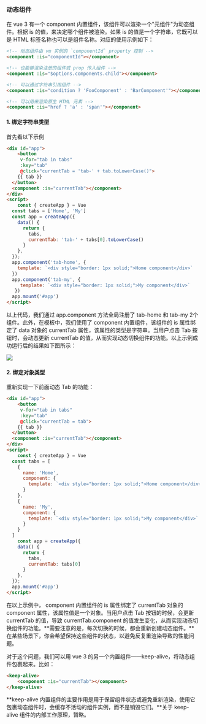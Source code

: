 ### 动态组件

在 vue 3 有一个 component 内置组件，该组件可以渲染一个"元组件"为动态组件。根据 is 的值，来决定哪个组件被渲染。如果 is 的值是一个字符串，它既可以是 HTML 标签名称也可以是组件名称。对应的使用示例如下：

```html
<!-- 动态组件由 vm 实例的 `componentId` property 控制 -->
<component :is="componentId"></component>

<!-- 也能够渲染注册的组件或 prop 传入组件 -->
<component :is="$options.components.child"></component>

<!-- 可以通过字符串引用组件 -->
<component :is="condition ? 'FooComponent' : 'BarComponent'"></component>

<!-- 可以用来渲染原生 HTML 元素 -->
<component :is="href ? 'a' : 'span'"></component>
```

#### 1. 绑定字符串类型

首先看以下示例

```html
<div id="app">
	<button 
     v-for="tab in tabs"
     :key="tab"
     @click="currentTab = 'tab-' + tab.toLowerCase()">
    {{ tab }}
  </button>
  <component :is="currentTab"></component>
</div>
<script>
	const { createApp } = Vue
  const tabs = ['Home', 'My']
  const app = createApp({
    data() {
      return {
        tabs,
        currentTab: 'tab-' + tabs[0].toLowerCase()
      }
    },
  });
  app.component('tab-home', {
    template: `<div style="border: 1px solid;">Home component</div>`
  })
  app.component('tab-my', {
     template: `<div style="border: 1px solid;">My component</div>`
   })
  app.mount('#app')
</script>
```

以上代码，我们通过 app.component 方法全局注册了 tab-home 和 tab-my 2个组件。此外，在模板中，我们使用了 component 内置组件，该组件的 is 属性绑定了 data 对象的 currentTab 属性，该属性的类型是字符串。当用户点击 Tab 按钮时，会动态更新 currentTab 的值，从而实现动态切换组件的功能。以上示例成功运行后的结果如下图所示：

![](/Users/Kurja/Desktop/Typora/Vue/Vue%203/%E7%AC%AC%E4%BA%8C%E6%AC%A1%E7%B3%BB%E7%BB%9F%E5%AD%A6%E4%B9%A0/e6c9d24egy1h4c8etev23j20oo03kt8q.jpg)

#### 2. 绑定对象类型

重新实现一下前面动态 Tab 的功能：

```html
<div id="app">
	<button 
     v-for="tab in tabs"
     :key="tab"
     @click="currentTab = tab">
    {{ tab }}
  </button>
  <component :is="currentTab"></component>
</div>
<script>
	const { createApp } = Vue
  const tabs = [
    {
      name: 'Home',
      component: {
        template: `<div style="border: 1px solid;">Home component</div>`
      }
    },
    {
      name: 'My',
      component: {
        template: `<div style="border: 1px solid;">My component</div>`
      }
    }
  ]
 	const app = createApp({
    data() {
      return {
        tabs,
        currentTab: tabs[0]
      }
    },
  });
  app.mount('#app')
</script>
```

在以上示例中， component 内置组件的 is 属性绑定了 currentTab 对象的 component 属性，该属性值是一个对象。当用户点击 Tab 按钮的时候，会更新 currentTab 的值，导致 currentTab.component 的值发生变化，从而实现动态切换组件的功能。**需要注意的是，每次切换的时候，都会重新创建动态组件。**在某些场景下，你会希望保持这些组件的状态，以避免反复重渲染导致的性能问题。

对于这个问题，我们可以用 vue 3 的另一个内置组件——keep-alive，将动态组件包裹起来。比如：

```html
<keep-alive>
	<component :is="currentTab"></component>
</keep-alive>
```

**keep-alive 内置组件的主要作用是用于保留组件状态或避免重新渲染，使用它包裹动态组件时，会缓存不活动的组件实例，而不是销毁它们。**关于 keep-alive 组件的内部工作原理，暂略。